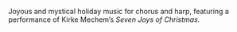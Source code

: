 Joyous and mystical holiday music for chorus and harp, featuring a performance
of Kirke Mechem’s *Seven Joys of Christmas*.
